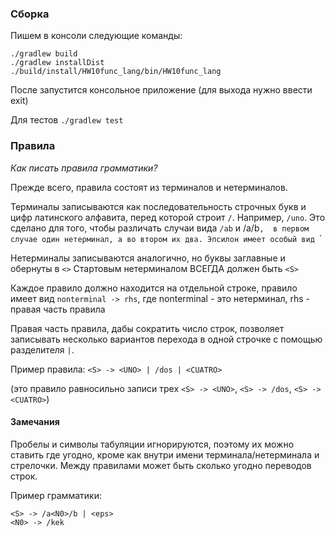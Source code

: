 ### Сборка

Пишем в консоли следующие команды:

```
./gradlew build
./gradlew installDist
./build/install/HW10func_lang/bin/HW10func_lang
```

После запустится консольное приложение (для выхода нужно ввести exit)

Для тестов `./gradlew test`

### Правила

*Как писать правила грамматики?*

Прежде всего, правила состоят из терминалов и нетерминалов.

Терминалы записываются как последовательность строчных букв и цифр 
латинского алфавита, перед которой строит `/`. Например, `/uno`. Это сделано для того, чтобы различать случаи вида `/ab` и /a/b`, 
в первом случае один нетерминал, а во втором их два. Эпсилон имеет особый вид `<eps>`

Нетерминалы записываются аналогично, но буквы заглавные и обернуты в `<>`
Стартовым нетерминалом ВСЕГДА должен быть `<S>`

Каждое правило должно находится на отдельной строке, правило имеет вид `nonterminal -> rhs`, 
  где nonterminal - это нетерминал, rhs - правая часть правила
  
Правая часть правила, дабы сократить число строк, позволяет записывать несколько вариантов перехода в одной строчке с 
помощью разделителя `|`.

Пример правила: `<S> -> <UNO> | /dos | <CUATRO>` 

(это правило равносильно записи трех `<S> -> <UNO>`, `<S> -> /dos`, `<S> -> <CUATRO>`)

#### Замечания

Пробелы и символы табуляции игнорируются, поэтому их можно ставить где угодно, кроме как внутри имени терминала/нетерминала и стрелочки.
Между правилами может быть сколько угодно переводов строк.

Пример грамматики:

```
<S> -> /a<N0>/b | <eps>
<N0> -> /kek
```

